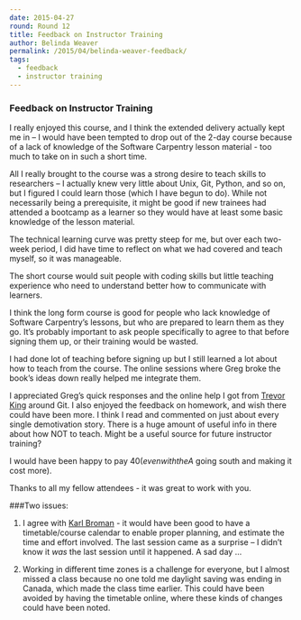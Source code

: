 ```yaml
---
date: 2015-04-27
round: Round 12
title: Feedback on Instructor Training 
author: Belinda Weaver
permalink: /2015/04/belinda-weaver-feedback/
tags: 
  - feedback
  - instructor training
---
```

### Feedback on Instructor Training 

I really enjoyed this course, and I think the extended delivery actually kept me in – I would have been tempted to drop out of the 2-day course because of a lack of knowledge of the Software Carpentry lesson material - too much to take on in such a short time.

All I really brought to the course was a strong desire to teach skills to researchers – I actually knew very little about Unix, Git, Python, and so on, but I figured I could learn those (which I have begun to do). While not necessarily being a prerequisite, it might be good if new trainees had attended a bootcamp as a learner so they would have at least some basic knowledge of the lesson material. 

The technical learning curve was pretty steep for me, but over each two-week period, I did have time to reflect on what we had covered and teach myself, so it was manageable.

The short course would suit people with coding skills but little teaching experience who need to understand better how to communicate with learners. 

I think the long form course is good for people who lack knowledge of Software Carpentry’s lessons, but who are prepared to learn them as they go. It’s probably important to ask people specifically to agree to that before signing them up, or their training would be wasted.

I had done lot of teaching before signing up but I still learned a lot about how to teach from the course. The online sessions where Greg broke the book’s ideas down really helped me integrate them. 

I appreciated Greg’s quick responses and the online help I got from [Trevor King](https://github.com/wking) around Git. I also enjoyed the feedback on homework, and wish there could have been more. I think I read and commented on just about every single demotivation story. There is a huge amount of useful info in there about how NOT to teach. Might be a useful source for future instructor training?

I would have been happy to pay $40 (even with the A$ going south and making it cost more).

Thanks to all my fellow attendees - it was great to work with you.

###Two issues: 
1. I agree with [Karl Broman](https://github.com/kbroman/broman) - it would have been good to have a timetable/course calendar to enable proper planning, and estimate the time and effort involved. The last session came as a surprise – I didn’t know it *was* the last session until it happened. A sad day …

2. Working in different time zones is a challenge for everyone, but I almost missed a class because no one told me daylight saving was ending in Canada, which made the class time earlier. This could have been avoided by having the timetable online, where these kinds of changes could have been noted. 
